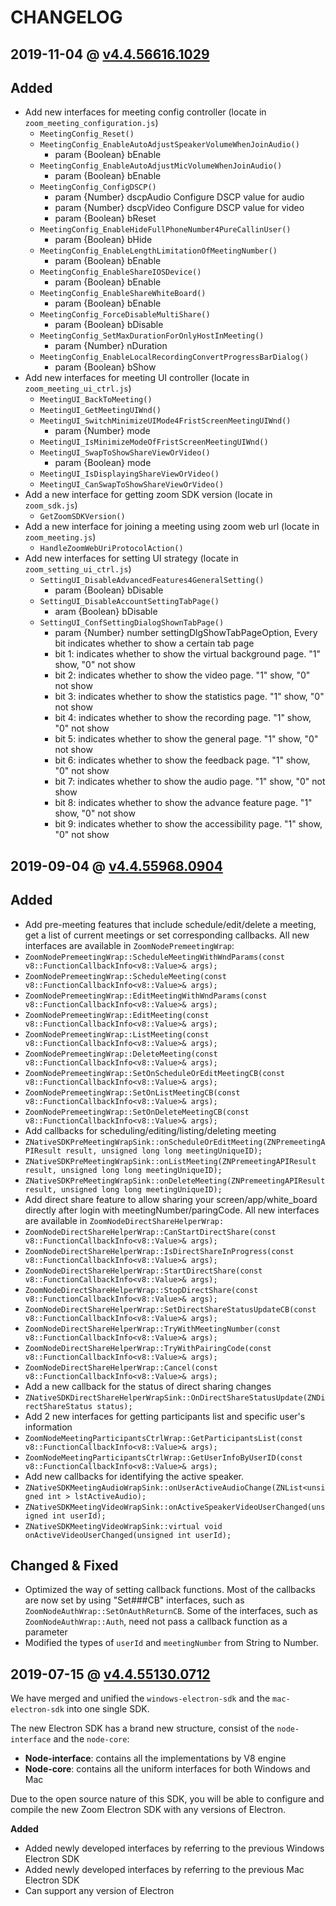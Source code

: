 # CHANGELOG

## 2019-11-04 @ [v4.4.56616.1029](https://github.com/zoom/zoom-sdk-electron/releases/tag/v4.4.56616.1029)

## Added
* Add new interfaces for meeting config controller (locate in `zoom_meeting_configuration.js`)
  * `MeetingConfig_Reset()`
  * `MeetingConfig_EnableAutoAdjustSpeakerVolumeWhenJoinAudio()`
     * param \{Boolean} bEnable
  * `MeetingConfig_EnableAutoAdjustMicVolumeWhenJoinAudio()`
     * param \{Boolean} bEnable
  * `MeetingConfig_ConfigDSCP()`
     * param \{Number} dscpAudio Configure DSCP value for audio
     * param \{Number} dscpVideo Configure DSCP value for video
     * param \{Boolean} bReset
  * `MeetingConfig_EnableHideFullPhoneNumber4PureCallinUser()`
     * param \{Boolean} bHide
  * `MeetingConfig_EnableLengthLimitationOfMeetingNumber()`
     * param \{Boolean} bEnable
  * `MeetingConfig_EnableShareIOSDevice()`
     * param \{Boolean} bEnable
  * `MeetingConfig_EnableShareWhiteBoard()`
     * param \{Boolean} bEnable
  * `MeetingConfig_ForceDisableMultiShare()`
     * param \{Boolean} bDisable
  * `MeetingConfig_SetMaxDurationForOnlyHostInMeeting()`
     * param \{Number} nDuration
  * `MeetingConfig_EnableLocalRecordingConvertProgressBarDialog()`
     * param \{Boolean} bShow
* Add new interfaces for meeting UI controller (locate in `zoom_meeting_ui_ctrl.js`)
  * `MeetingUI_BackToMeeting()`
  * `MeetingUI_GetMeetingUIWnd()`
  * `MeetingUI_SwitchMinimizeUIMode4FristScreenMeetingUIWnd()`
     * param \{Number} mode
  * `MeetingUI_IsMinimizeModeOfFristScreenMeetingUIWnd()`
  * `MeetingUI_SwapToShowShareViewOrVideo()`
     * param \{Boolean} mode
  * `MeetingUI_IsDisplayingShareViewOrVideo()`
  * `MeetingUI_CanSwapToShowShareViewOrVideo()`
* Add a new interface for getting zoom SDK version (locate in `zoom_sdk.js`)
    * `GetZoomSDKVersion()`
* Add a new interface for joining a meeting using zoom web url (locate in `zoom_meeting.js`)
  * `HandleZoomWebUriProtocolAction()`
* Add new interfaces for setting UI strategy (locate in `zoom_setting_ui_ctrl.js`)
  * `SettingUI_DisableAdvancedFeatures4GeneralSetting()`
     * param \{Boolean} bDisable
  * `SettingUI_DisableAccountSettingTabPage()`
     * aram \{Boolean} bDisable
  * `SettingUI_ConfSettingDialogShownTabPage()`
     * param \{Number} number settingDlgShowTabPageOption, Every bit indicates whether to show a certain tab page
      * bit 1: indicates whether to show the virtual background page. "1" show, "0" not show
      * bit 2: indicates whether to show the video page. "1" show, "0" not show
      * bit 3: indicates whether to show the statistics page. "1" show, "0" not show
      * bit 4: indicates whether to show the recording page. "1" show, "0" not show
      * bit 5: indicates whether to show the general page. "1" show, "0" not show
      * bit 6: indicates whether to show the feedback page. "1" show, "0" not show
      * bit 7: indicates whether to show the audio page. "1" show, "0" not show
      * bit 8: indicates whether to show the advance feature page. "1" show, "0" not show
      * bit 9: indicates whether to show the accessibility page. "1" show, "0" not show

## 2019-09-04 @ [v4.4.55968.0904](https://github.com/zoom/zoom-sdk-electron/releases/tag/v4.4.55968.0904)

## Added
*  Add pre-meeting features that include schedule/edit/delete a meeting, get a list of current meetings or set corresponding callbacks. All new interfaces are available in `ZoomNodePremeetingWrap`:
* `ZoomNodePremeetingWrap::ScheduleMeetingWithWndParams(const v8::FunctionCallbackInfo<v8::Value>& args);`
* `ZoomNodePremeetingWrap::ScheduleMeeting(const v8::FunctionCallbackInfo<v8::Value>& args);`
* `ZoomNodePremeetingWrap::EditMeetingWithWndParams(const v8::FunctionCallbackInfo<v8::Value>& args);`
* `ZoomNodePremeetingWrap::EditMeeting(const v8::FunctionCallbackInfo<v8::Value>& args);`
* `ZoomNodePremeetingWrap::ListMeeting(const v8::FunctionCallbackInfo<v8::Value>& args);`
* `ZoomNodePremeetingWrap::DeleteMeeting(const v8::FunctionCallbackInfo<v8::Value>& args);`
* `ZoomNodePremeetingWrap::SetOnScheduleOrEditMeetingCB(const v8::FunctionCallbackInfo<v8::Value>& args);`
* `ZoomNodePremeetingWrap::SetOnListMeetingCB(const v8::FunctionCallbackInfo<v8::Value>& args);`
* `ZoomNodePremeetingWrap::SetOnDeleteMeetingCB(const v8::FunctionCallbackInfo<v8::Value>& args);`
*  Add callbacks for scheduling/editing/listing/deleting meeting
* `ZNativeSDKPreMeetingWrapSink::onScheduleOrEditMeeting(ZNPremeetingAPIResult result, unsigned long long meetingUniqueID);`
* `ZNativeSDKPreMeetingWrapSink::onListMeeting(ZNPremeetingAPIResult result, unsigned long long meetingUniqueID);`
* `ZNativeSDKPreMeetingWrapSink::onDeleteMeeting(ZNPremeetingAPIResult result, unsigned long long meetingUniqueID);`
*  Add direct share feature to allow sharing your screen/app/white_board directly after login with meetingNumber/paringCode. All new interfaces are available in `ZoomNodeDirectShareHelperWrap:`
* `ZoomNodeDirectShareHelperWrap::CanStartDirectShare(const v8::FunctionCallbackInfo<v8::Value>& args);`
* `ZoomNodeDirectShareHelperWrap::IsDirectShareInProgress(const v8::FunctionCallbackInfo<v8::Value>& args);`
* `ZoomNodeDirectShareHelperWrap::StartDirectShare(const v8::FunctionCallbackInfo<v8::Value>& args);`
* `ZoomNodeDirectShareHelperWrap::StopDirectShare(const v8::FunctionCallbackInfo<v8::Value>& args);`
* `ZoomNodeDirectShareHelperWrap::SetDirectShareStatusUpdateCB(const v8::FunctionCallbackInfo<v8::Value>& args);`
* `ZoomNodeDirectShareHelperWrap::TryWithMeetingNumber(const v8::FunctionCallbackInfo<v8::Value>& args);`
* `ZoomNodeDirectShareHelperWrap::TryWithPairingCode(const v8::FunctionCallbackInfo<v8::Value>& args);`
* `ZoomNodeDirectShareHelperWrap::Cancel(const v8::FunctionCallbackInfo<v8::Value>& args);`
*  Add a new callback for the status of direct sharing changes
* `ZNativeSDKDirectShareHelperWrapSink::OnDirectShareStatusUpdate(ZNDirectShareStatus status);`
*  Add 2 new interfaces for getting participants list and specific user's information
* `ZoomNodeMeetingParticipantsCtrlWrap::GetParticipantsList(const v8::FunctionCallbackInfo<v8::Value>& args);`
* `ZoomNodeMeetingParticipantsCtrlWrap::GetUserInfoByUserID(const v8::FunctionCallbackInfo<v8::Value>& args);`
*  Add new callbacks for identifying the active speaker.
* `ZNativeSDKMeetingAudioWrapSink::onUserActiveAudioChange(ZNList<unsigned int > lstActiveAudio);`
* `ZNativeSDKMeetingVideoWrapSink::onActiveSpeakerVideoUserChanged(unsigned int userId);`
* `ZNativeSDKMeetingVideoWrapSink::virtual void onActiveVideoUserChanged(unsigned int userId);`

## Changed & Fixed
*  Optimized the way of setting callback functions. Most of the callbacks are now set by using "Set###CB" interfaces, such as `ZoomNodeAuthWrap::SetOnAuthReturnCB`. Some of the interfaces, such as `ZoomNodeAuthWrap::Auth`, need not pass a callback function as a parameter
*  Modified the types of `userId` and `meetingNumber` from String to Number.

## 2019-07-15 @ [v4.4.55130.0712](https://github.com/zoom/zoom-sdk-electron/releases/tag/v4.4.55130.0712)

We have merged and unified the `windows-electron-sdk` and the `mac-electron-sdk` into one single SDK.

The new Electron SDK has a brand new structure, consist of the `node-interface` and the `node-core`:

* **Node-interface**: contains all the implementations by V8 engine
* **Node-core**: contains all the uniform interfaces for both Windows and Mac

Due to the open source nature of this SDK, you will be able to configure and compile the new Zoom Electron SDK with any versions of Electron.

**Added**

* Added newly developed interfaces by referring to the previous Windows Electron SDK
* Added newly developed interfaces by referring to the previous Mac Electron SDK
* Can support any version of Electron
